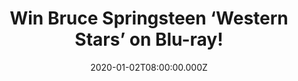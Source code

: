 ---
campaign-uuid: "c-b27fad3f-c743-4be8-9f4e-fa27a7d63b3f"
type: "Competition"
category: "Entertainment"
date: "2020-01-02T08:00:00.000Z"
end-date: "2020-02-02T23:59:00.000Z"
disable-form: false
is_promoted: false
has_entry_page: true
title: "Win Bruce Springsteen ‘Western Stars’ on Blu-ray!"
competition-description: "<p>’Western Stars’ is Springsteen’s studio album, a departure\
  \ for the legendary singer/songwriter while still drawing on his roots. This documentary\
  \ follows the personal narration of the story of Western Stars. We are giving away\
  \ a copy of ‘Western Stars’ on Blu-ray to one lucky member.</p>\n<p>Click below\
  \ for a chance to win now.</p>\n"
hero-header: "Win Bruce Springsteen ‘Western Stars’ on Blu-ray!"
terms-confirmation: "N/A"
banner-img: "https://assets.expresslyapp.com/asset-48afafed-875e-477d-b2e2-694862141b1b.jpg"
logo-left-href: "https://club.expressly.io"
logo-left-image: "https://assets.expresslyapp.com/asset-ed563ceb-aafb-4a0d-8ee8-57ddf14d3a60.jpg"
logo-left-title: "Expressly Club"
bg-image-hero: "https://assets.expresslyapp.com/asset-14aff791-7d30-4678-b75f-7b3e796cb58a.jpg"
bg-image-first: "https://assets.expresslyapp.com/asset-7f913738-1303-4e63-a08e-782e5083d01b.jpg"
section1-content: "<p>’Western Stars’ is Bruce Springsteen’s 19th studio album and\
  \ also an amazing documentary that follows his personal narration of the story of\
  \ ‘Western Stars’. If you are Bruce’s biggest fan, get ready because we are giving\
  \ you the chance of wining ‘Western Stars’ on blu-ray.</p>\n<p>Click below for a\
  \ chance to win it now.</p>\n"
entry-title: "Win Bruce Springsteen ‘Western Stars’ on Blu-ray!"
entry-content: "<p>Enter the draw to win Bruce Springsteen ‘Western Stars’ on Blu-ray\
  \ by completing the form below before 23:59 on the 3rd of February 2020.</p>\n"
has-winner: false
prize-description: "Bruce Springsteen ‘Western Stars’ on Blu-ray!"
special-conditions: "Multiple entries are allowed up to one every day.\r\n\r\nThis\
  \ competition is also available on: https://aaa.nme.com/competitions/bruce-springsteen-western-stars"
country-restrictions:
- "GB"
---